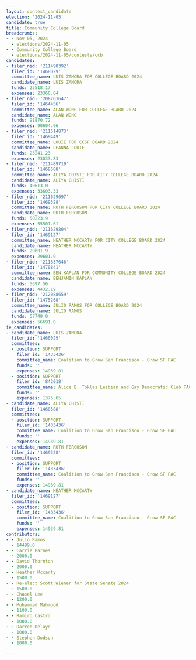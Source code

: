 ```yaml
---
layout: contest_candidate
election: '2024-11-05'
candidate: true
title: Community College Board
breadcrumbs:
- - Nov 05, 2024
  - elections/2024-11-05
- - Community College Board
  - elections/2024-11-05/contests/ccb
candidates:
- filer_nid: '211490392'
  filer_id: '1468029'
  committee_name: LUIS ZAMORA FOR COLLEGE BOARD 2024
  candidate_name: LUIS ZAMORA
  funds: 25518.17
  expenses: 23360.04
- filer_nid: '208761647'
  filer_id: '1464456'
  committee_name: ALAN WONG FOR COLLEGE BOARD 2024
  candidate_name: ALAN WONG
  funds: 91870.72
  expenses: 90604.96
- filer_nid: '211514873'
  filer_id: '1469449'
  committee_name: LOUIE FOR CCSF BOARD 2024
  candidate_name: LEANNA LOUIE
  funds: 23241.23
  expenses: 23033.83
- filer_nid: '211489719'
  filer_id: '1468588'
  committee_name: ALIYA CHISTI FOR CITY COLLEGE BOARD 2024
  candidate_name: ALIYA CHISTI
  funds: 40613.0
  expenses: 33603.33
- filer_nid: '211629697'
  filer_id: '1469328'
  committee_name: RUTH FERGUSON FOR CITY COLLEGE BOARD 2024
  candidate_name: RUTH FERGUSON
  funds: 58223.9
  expenses: 55501.61
- filer_nid: '211629804'
  filer_id: '1469127'
  committee_name: HEATHER MCCARTY FOR CITY COLLEGE BOARD 2024
  candidate_name: HEATHER MCCARTY
  funds: 29601.9
  expenses: 29601.9
- filer_nid: '211837646'
  filer_id: '1470841'
  committee_name: BEN KAPLAN FOR COMMUNITY COLLEGE BOARD 2024
  candidate_name: BENJAMIN KAPLAN
  funds: 5697.56
  expenses: 4432.19
- filer_nid: '212088659'
  filer_id: '1475268'
  committee_name: JULIO RAMOS FOR COLLEGE BOARD 2024
  candidate_name: JULIO RAMOS
  funds: 57749.0
  expenses: 56691.0
ie_candidates:
- candidate_name: LUIS ZAMORA
  filer_id: '1468029'
  committees:
  - position: SUPPORT
    filer_id: '1433436'
    committee_name: Coalition to Grow San Francisco - Grow SF PAC
    funds: ''
    expenses: 14939.81
  - position: SUPPORT
    filer_id: '842018'
    committee_name: Alice B. Toklas Lesbian and Gay Democratic Club PAC
    funds: ''
    expenses: 1375.65
- candidate_name: ALIYA CHISTI
  filer_id: '1468588'
  committees:
  - position: SUPPORT
    filer_id: '1433436'
    committee_name: Coalition to Grow San Francisco - Grow SF PAC
    funds: ''
    expenses: 14939.81
- candidate_name: RUTH FERGUSON
  filer_id: '1469328'
  committees:
  - position: SUPPORT
    filer_id: '1433436'
    committee_name: Coalition to Grow San Francisco - Grow SF PAC
    funds: ''
    expenses: 14939.81
- candidate_name: HEATHER MCCARTY
  filer_id: '1469127'
  committees:
  - position: SUPPORT
    filer_id: '1433436'
    committee_name: Coalition to Grow San Francisco - Grow SF PAC
    funds: ''
    expenses: 14939.81
contributors:
- - Julio Ramos
  - 14499.0
- - Carrie Barnes
  - 2000.0
- - David Thornton
  - 2000.0
- - Heather Mccarty
  - 1500.0
- - Re-elect Scott Wiener for State Senate 2024
  - 1500.0
- - Chasel Lee
  - 1200.0
- - Muhammad Mahmood
  - 1100.0
- - Ramiro Castro
  - 1000.0
- - Darren Delaye
  - 1000.0
- - Stephen Dodson
  - 1000.0

---
```


